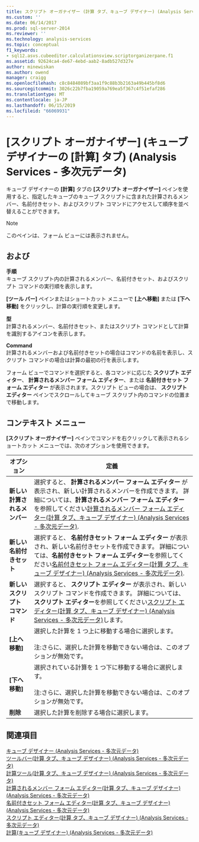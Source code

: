 ```yaml
---
title: スクリプト オーガナイザー (計算 タブ、キューブ デザイナー) (Analysis Services - 多次元データ) |Microsoft Docs
ms.custom: ''
ms.date: 06/14/2017
ms.prod: sql-server-2014
ms.reviewer: ''
ms.technology: analysis-services
ms.topic: conceptual
f1_keywords:
- sql12.asvs.cubeeditor.calculationsview.scriptorganizerpane.f1
ms.assetid: 92624ca4-de67-4ebd-aab2-8adb527d327e
author: minewiskan
ms.author: owend
manager: craigg
ms.openlocfilehash: c8c8484089bf3aa1f9c88b3b2163a49b445bf8d6
ms.sourcegitcommit: 3026c22b7fba19059a769ea5f367c4f51efaf286
ms.translationtype: MT
ms.contentlocale: ja-JP
ms.lasthandoff: 06/15/2019
ms.locfileid: "66069931"
---
```

# <a name="script-organizer-calculations-tab-cube-designer-analysis-services---multidimensional-data"></a>[スクリプト オーガナイザー] (キューブ デザイナーの [計算] タブ) (Analysis Services - 多次元データ)
  キューブ デザイナーの **[計算]** タブの **[スクリプト オーガナイザー]** ペインを使用すると、指定したキューブのキューブ スクリプトに含まれた計算されるメンバー、名前付きセット、およびスクリプト コマンドにアクセスして順序を並べ替えることができます。  
  
> [!NOTE]  
>  このペインは、フォーム ビューには表示されません。  
  
## <a name="options"></a>および  
 **手順**  
 キューブ スクリプト内の計算されるメンバー、名前付きセット、およびスクリプト コマンドの実行順を表示します。  
  
 **[ツール バー]** ペインまたはショートカット メニューで **[上へ移動]** または **[下へ移動]** をクリックし、計算の実行順を変更します。  
  
 **型**  
 計算されるメンバー、名前付きセット、またはスクリプト コマンドとして計算を識別するアイコンを表示します。  
  
 **Command**  
 計算されるメンバーおよび名前付きセットの場合はコマンドの名前を表示し、スクリプト コマンドの場合は計算の最初の行を表示します。  
  
 フォーム ビューでコマンドを選択すると、各コマンドに応じた **スクリプト エディター**、 **計算されるメンバー フォーム エディター**、または **名前付きセット フォーム エディター** が表示されます。スクリプト ビューの場合は、 **スクリプト エディター** ペインでスクロールしてキューブ スクリプト内のコマンドの位置まで移動します。  
  
## <a name="context-menu"></a>コンテキスト メニュー  
 **[スクリプト オーガナイザー]** ペインでコマンドを右クリックして表示されるショートカット メニューでは、次のオプションを使用できます。  
  
|オプション|定義|  
|------------|----------------|  
|**新しい計算されるメンバー**|選択すると、 **計算されるメンバー フォーム エディター** が表示され、新しい計算されるメンバーを作成できます。 詳細については、**計算されるメンバー フォーム エディター**を参照してください[計算されるメンバー フォーム エディター&#40;計算 タブ、キューブ デザイナー&#41; &#40;Analysis Services - 多次元データ&#41;](calculated-member-form-editor-cube-designer-analysis-services-multidimensional-data.md).|  
|**新しい名前付きセット**|選択すると、 **名前付きセット フォーム エディター** が表示され、新しい名前付きセットを作成できます。 詳細については、**名前付きセット フォーム エディター**を参照してください[名前付きセット フォーム エディター&#40;計算 タブ、キューブ デザイナー&#41; &#40;Analysis Services - 多次元データ&#41;](named-set-form-editor-cube-designer-analysis-services-multidimensional-data.md).|  
|**新しいスクリプト コマンド**|選択すると、 **スクリプト エディター** が表示され、新しいスクリプト コマンドを作成できます。 詳細については、**スクリプト エディター**を参照してください[スクリプト エディター&#40;計算 タブ、キューブ デザイナー&#41; &#40;Analysis Services - 多次元データ&#41;](script-editor-calculations-cube-designer-analysis-services-multidimensional-data.md)します。|  
|**[上へ移動]**|選択した計算を 1 つ上に移動する場合に選択します。<br /><br /> 注:さらに、選択した計算を移動できない場合は、このオプションが無効です。|  
|**[下へ移動]**|選択されている計算を 1 つ下に移動する場合に選択します。<br /><br /> 注:さらに、選択した計算を移動できない場合は、このオプションが無効です。|  
|**削除**|選択した計算を削除する場合に選択します。|  
  
## <a name="see-also"></a>関連項目  
 [キューブ デザイナー &#40;Analysis Services - 多次元データ&#41;](cube-designer-analysis-services-multidimensional-data.md)   
 [ツールバー&#40;計算 タブ、キューブ デザイナー&#41; &#40;Analysis Services - 多次元データ&#41;](toolbar-calculations-tab-cube-designer-analysis-services-multidimensional-data.md)   
 [計算ツール&#40;計算 タブ、キューブ デザイナー&#41; &#40;Analysis Services - 多次元データ&#41;](calculation-tools-cube-designer-analysis-services-multidimensional-data.md)   
 [計算されるメンバー フォーム エディター&#40;計算 タブ、キューブ デザイナー&#41; &#40;Analysis Services - 多次元データ&#41;](calculated-member-form-editor-cube-designer-analysis-services-multidimensional-data.md)   
 [名前付きセット フォーム エディター&#40;計算 タブ、キューブ デザイナー&#41; &#40;Analysis Services - 多次元データ&#41;](named-set-form-editor-cube-designer-analysis-services-multidimensional-data.md)   
 [スクリプト エディター&#40;計算 タブ、キューブ デザイナー&#41; &#40;Analysis Services - 多次元データ&#41;](script-editor-calculations-cube-designer-analysis-services-multidimensional-data.md)   
 [計算&#40;キューブ デザイナー&#41; &#40;Analysis Services - 多次元データ&#41;](calculations-cube-designer-analysis-services-multidimensional-data.md)  
  
  
